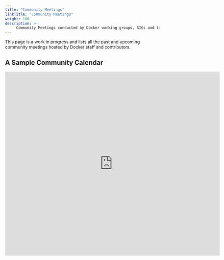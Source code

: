 ```yaml
---
title: "Community Meetings"
linkTitle: "Community Meetings"
weight: 106
description: >-
     Community Meetings conducted by Docker working groups, SIGs and task forces 
---
```


This page is a work in progress and lists all the past and upcoming community meetings hosted by Docker staff and contributors.  


## A Sample Community Calendar

<iframe src="https://calendar.google.com/calendar/embed?src=calendar%40islandviewpta.org&ctz=America%2FLos_Angeles" width="700" height="600" frameborder="0" style="border:0" allowfullscreen></iframe>



